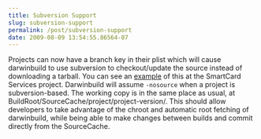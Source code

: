 ```yaml
---
title: Subversion Support
slug: subversion-support
permalink: /post/subversion-support
date: 2009-08-09 13:54:55.86564-07
---
```


Projects can now have a branch key in their plist which will cause darwinbuild to use subversion to checkout/update the source instead of downloading a tarball. You can see an [example](https://smartcardservices.macosforge.org/trac/browser/trunk/SmartcardCCID/SmartcardCCID.plist) of this at the SmartCard Services project. Darwinbuild will assume `-nosource` when a project is subversion-based. The working copy is in the same place as usual, at BuildRoot/SourceCache/project/project-version/. This should allow developers to take advantage of the chroot and automatic root fetching of darwinbuild, while being able to make changes between builds and commit directly from the SourceCache.
